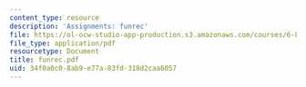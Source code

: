 ```yaml
---
content_type: resource
description: 'Assignments: funrec'
file: https://ol-ocw-studio-app-production.s3.amazonaws.com/courses/6-821-programming-languages-fall-2002/34f0a0c08ab9e77a83fd318d2caa6057_funrec.pdf
file_type: application/pdf
resourcetype: Document
title: funrec.pdf
uid: 34f0a0c0-8ab9-e77a-83fd-318d2caa6057
---
```

